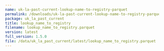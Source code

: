 ```yaml
---
name: uk-la-past-current-lookup-name-to-registry-parquet
permalink: /downloads/uk-la-past-current-lookup-name-to-registry-parquet/latest
package: uk_la_past_current
title: lookup_name_to_registry
filename: lookup_name_to_registry.parquet
version: latest
full_version: 1.5.0
file: /data/uk_la_past_current/latest/lookup_name_to_registry.parquet
---
```

